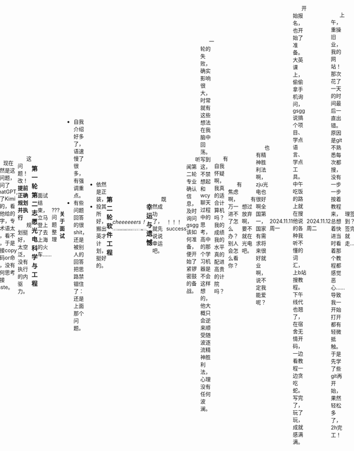 # 面试

## 主修专业确认
### 第一轮 第一志愿计算机科学与技术

???问题整理

    1. 自我介绍

    2. C和python区别，C和python变量分别代表什么
    
    3. 你在写C代码的时候遇到了哪些问题？
    
    4. 你未来的规划

#### 关于面试
真相：面试基本没人看，基本纯看机考。而我编程题一题1分、二题0分。
>“你猜他为什么突然加一个机考？”

结果可想而知了，
![alt text](image-4.png)
也还是说说吧，

- 自我介绍背稿子的感觉太严重！语速极快，别人也听不清啊。也主要是怕到1min打断我，这样的话在准备稿子的时候可以压缩。
- 穿西装是不是显得有些刻意？
    >“我觉得就你们学校里的面试没必要吧？”
- 有些问题回答得没有营养：就你回答问题是要展示你，不是闲聊，所以以后面试对每个问题都需要慎重。
    
    就人家问写C代码有什么困惑，我说忘加分号；；；

- 不要被别人影响了，不要被别人的思路禁锢，别人怎样回答问题你不要管，尤其不能接着他说。

#### 反思提升
怎么说吧，前期做了比较 (**？**)充足的准备

这就不得不提机考了，也反思一下你失败在哪里

<strong>假装努力/效率低下</strong>

&nbsp;&nbsp;&nbsp;&nbsp;&nbsp;&nbsp;国庆那段时间，没回家，整天在主图坐独坐学线代微积分。说实话学习效率挺低的一天坐那一上午学数学，下午晚上做一道洛谷。中间还经常看看短视频看看手机还看看一些与当下学习无关的东西。

&nbsp;&nbsp;&nbsp;&nbsp;&nbsp;&nbsp;确实……

&nbsp;&nbsp;&nbsp;&nbsp;&nbsp;&nbsp;学各种高端的东西也就效率挺低的哇。有时候也有点太过也注重形式，一个笔记记半天：打字太慢……

<strong>信息搜集</strong>

&nbsp;&nbsp;&nbsp;&nbsp;&nbsp;&nbsp;学园9.30就发出专业确认的通知，我就没看到，也就没意识到应该往后学学C程；看的学长发的去年的方案，也没啥学习的动力

<strong>缺乏真正的内驱力</strong>

&nbsp;&nbsp;&nbsp;&nbsp;&nbsp;&nbsp;如果，你真的，对一件事特别渴望，你会去，全力以赴的，你会去，专心致志的

&nbsp;&nbsp;&nbsp;&nbsp;&nbsp;&nbsp;怎么说，明明知道有机考，很重要，还是没有好好学啊，就没有全力以赴啊，每天还经常看看短视频看看手机还看看一些与当下学习无关的东西（自己解释说长久的发展有好处，自我提升。但是提升你等之后也有时间啊）

&nbsp;&nbsp;&nbsp;&nbsp;&nbsp;&nbsp;自己也在说啊专业分流关乎未来人生的发展，也还没当回事。

<strong>学知识一知半解不钻研</strong>

&nbsp;&nbsp;&nbsp;&nbsp;&nbsp;&nbsp;现在依然是这个问题，你问了ChatGPT, 问了Kimi啥的，看看他给的文字，专业术语太多，看不懂，于是直接copy代码or命令，没有任何思考直接paste。

&nbsp;&nbsp;&nbsp;&nbsp;&nbsp;&nbsp;这问题！改！
<strong>提前正确规划并执行</strong>
&nbsp;&nbsp;&nbsp;&nbsp;&nbsp;&nbsp;规划挺好，太空泛，没有执行的内驱力。

### 第一轮 第二志愿光电科学与工程
面试结束，立马登上了去上海的火车……

???问题整理

    1. 自我介绍

    2. 用英语，介绍一个光学现象

    3. 说一个体现你抗挫能力的事情

#### 关于面试
- 自我介绍好多了，语速慢了很多，有强调重点。
- 有些问题回答的很shit，还是被别人的回答把思路禁锢住了：还是上面那个问题。
```
Q：英语介绍一个光学现象
A：色散……？

Q：抗挫能力
A：上大学事多……？
```
- 依然是正装，
- 投其所好，搬出英才计划，挺好的。

### 第二轮 软件工程
*cheeeeeers！*
![alt text](image-5.png)
<!DOCTYPE html>
<html lang="zh-CN">
<head>
    <meta charset="UTF-8">
    <meta name="viewport" content="width=device-width, initial-scale=1.0">
    <title>幸运与遗憾</title>
    <style>
        .centered-text {
            font-size: 1.2em; /* 设置字体大小 */
            font-weight: bold; /* 加粗 */
            text-align: center; /* 文本居中 */
        }
        /* 如果需要将文字块在整个页面垂直居中，可以添加以下样式 */
        html, body {
            height: 100%; /* 设置页面高度为 100% */
            margin: 0; /* 去掉默认边距 */
            display: flex;
            align-items: center; /* 垂直居中 */
            justify-content: center; /* 水平居中 */
        }
    </style>
</head>
<body>
    <div class="centered-text">
        幸运与遗憾
    </div>
</body>
</html>

&nbsp;&nbsp;&nbsp;&nbsp;&nbsp;&nbsp;既然成功了，就先说说幸运吧。

！！！success

    首先，隆重感谢gsgg指点！鞠躬！

&nbsp;&nbsp;&nbsp;&nbsp;&nbsp;&nbsp;听闻第二轮专业确认信息，及时询问gsgg该如何准备，便开始了紧锣密鼓的备战。

&nbsp;&nbsp;&nbsp;&nbsp;&nbsp;&nbsp;一轮的失败，确实影响很大，时常就有这些想法在我脑中回荡。写到这，不禁想起和wcy聊天过程中的思考，高中的那个学习机器是不会这样想的，他大概只会逆来顺受随波逐流精神胜利法，心理没有任何波澜。

&nbsp;&nbsp;&nbsp;&nbsp;&nbsp;&nbsp;有自我怀疑啊，我真的适合计算机吗？我的成绩我的水平真的配进高贵的计院吗？

&nbsp;&nbsp;&nbsp;&nbsp;&nbsp;&nbsp;有焦虑啊，万一进不了怎么办？别人会怎么看你？

&nbsp;&nbsp;&nbsp;&nbsp;&nbsp;&nbsp;有想过放弃啊，要不就在光电吧。

&nbsp;&nbsp;&nbsp;&nbsp;&nbsp;&nbsp;也有精神胜利法啊，zju光电也很好啊全国第一，国家有需求将来很好就业啊，说不定我能爱呢？

2024.11.11周一

&nbsp;&nbsp;&nbsp;&nbsp;&nbsp;&nbsp;开始报名，也开始了准备。大英课上，偷偷拿手机询问，gsgg说搞个项目、学点语言、学点工具。中午吃饭的路上就在搜他说的各种我听不懂的词汇，上b站搜教程。下午线代也翘了，在宿舍无情开码，一边看教程一边贪吃蛇。写完了，玩了玩，成就感满满。

2024.11.12周二

&nbsp;&nbsp;&nbsp;&nbsp;&nbsp;&nbsp;上午，重操旧业，我的网站！那次花了一天的时间最后一直出错。原因是git不熟悉每次都搜，没有一步一步按着教程来，总想着快进当时看着那个教程都感觉恶心……导致我一开始打开都有轻微抵触。于是先学了些git再开始，果然轻松多了，2h完工！

&nbsp;&nbsp;&nbsp;&nbsp;&nbsp;&nbsp;军理签到？签完就走……

&nbsp;&nbsp;&nbsp;&nbsp;&nbsp;&nbsp;下午晚上，开始Python！挺好从不会的忘记的开始毕竟有基础。数据容器、面向对象、调包、爬虫。

2024.11.13周三

&nbsp;&nbsp;&nbsp;&nbsp;&nbsp;&nbsp;Python again，到晚上终于草草率率学完了但是后面有些东西还是不行。

&nbsp;&nbsp;&nbsp;&nbsp;&nbsp;&nbsp;最后也是在多方辅助下写出来我的第一个爬虫，迫不及待开始尝试。但是总是返回码127，自己搜，也没搞清楚。深夜里不停的尝试，一遍一遍python3，最后问问kimi，把chromedriver安装并更新，终于！那个linux chrome图形界面弹出时！多么激动！多么兴奋！记得上面没有显示出完整的文字知识一排方框，记得好多次他自己莫名其妙关闭，记得爬完整250条总是成功不了……

&nbsp;&nbsp;&nbsp;&nbsp;&nbsp;&nbsp;那时，已经接近2点了。

2024.11.14周四

&nbsp;&nbsp;&nbsp;&nbsp;&nbsp;&nbsp;不停的在调整网站的配置，也有怀疑这是不是抓不住重点，也想学学HTML、CSS、JS，最后一拖再拖，没有开始。

&nbsp;&nbsp;&nbsp;&nbsp;&nbsp;&nbsp;晚上有搞出来一个爬虫。导致豆瓣成功把我的IP禁了。

2024.11.15周五

&nbsp;&nbsp;&nbsp;&nbsp;&nbsp;&nbsp;上午在宿舍，熟悉了一下面试自我介绍，熟悉了一下我写的那些个项目代码，紧紧张张看了看HTML、CSS把材料印好认认真真保护好。

&nbsp;&nbsp;&nbsp;&nbsp;&nbsp;&nbsp;想着背水一战吧，其实也挺平静的。

附注：2024zju第一轮专业确认计院面试真题，供后人参考

![alt text](image.png)
![alt text](image-1.png)
![alt text](image-2.png)
![alt text](image-3.png)

<div style="text-align: right;">
    2024年11月17日 作于求是园
</div>
